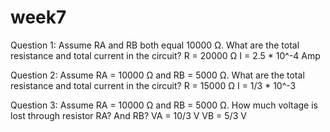 # week7
Question 1: Assume RA and RB both equal 10000 Ω. What are the total resistance and total current in the circuit?
R = 20000 Ω
I = 2.5 * 10^-4 Amp

Question 2: Assume RA = 10000 Ω and RB = 5000 Ω. What are the total resistance and total current in the circuit?
R = 15000 Ω
I = 1/3 * 10^-3

Question 3: Assume RA = 10000 Ω and RB = 5000 Ω. How much voltage is lost through resistor RA? And RB?
VA = 10/3 V
VB = 5/3 V
